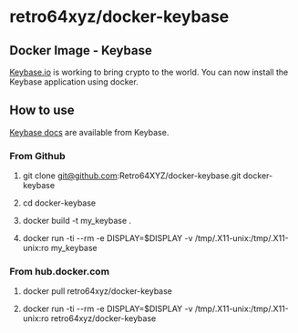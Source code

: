 # retro64xyz/docker-keybase

## Docker Image - Keybase

[Keybase.io](https://keybase.io/) is working to bring crypto to the world. You
can now install the Keybase application using docker.

## How to use

[Keybase docs](https://keybase.io/docs/command_line) are available from Keybase.

### From Github

1. git clone git@github.com:Retro64XYZ/docker-keybase.git docker-keybase

2. cd docker-keybase

3. docker build -t my_keybase .

4. docker run -ti --rm -e DISPLAY=$DISPLAY -v /tmp/.X11-unix:/tmp/.X11-unix:ro my_keybase

### From hub.docker.com

1. docker pull retro64xyz/docker-keybase

2. docker run -ti --rm -e DISPLAY=$DISPLAY -v /tmp/.X11-unix:/tmp/.X11-unix:ro retro64xyz/docker-keybase
